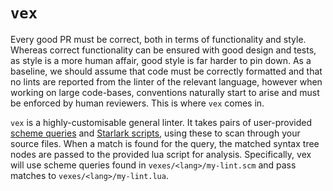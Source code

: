 # `vex`

Every good PR must be correct, both in terms of functionality and style.
Whereas correct functionality can be ensured with good design and tests, as style is a more human affair, good style is far harder to pin down.
As a baseline, we should assume that code must be correctly formatted and that no lints are reported from the linter of the relevant language, however when working on large code-bases, conventions naturally start to arise and must be enforced by human reviewers.
This is where `vex` comes in.

`vex` is a highly-customisable general linter.
It takes pairs of user-provided [scheme queries][scheme] and [Starlark scripts][starlark], using these to scan through your source files.
When a match is found for the query, the matched syntax tree nodes are passed to the provided lua script for analysis.
Specifically, vex will use scheme queries found in `vexes/<lang>/my-lint.scm` and pass matches to `vexes/<lang>/my-lint.lua`.

[scheme]: https://tree-sitter.github.io/tree-sitter/using-parsers#pattern-matching-with-queries
[starlark]: https://github.com/bazelbuild/starlark/blob/master/spec.md

